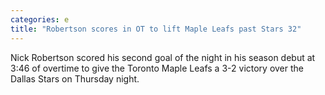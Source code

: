 ```yaml
---
categories: e
title: "Robertson scores in OT to lift Maple Leafs past Stars 32"
---
```

Nick Robertson scored his second goal of the night in his season debut at 3:46 of overtime to give the Toronto Maple Leafs a 3-2 victory over the Dallas Stars on Thursday night.